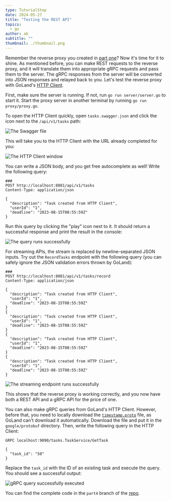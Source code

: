 ```yaml
---
type: TutorialStep
date: 2024-05-27
title: "Testing the REST API"
topics:
  - go
author: ab
subtitle: ""
thumbnail: ./thumbnail.png
---
```


Remember the reverse proxy you created in [part one](URL)? Now it's time for it to shine. As mentioned before, you can make REST requests to the reverse proxy, and it will translate them into appropriate gRPC requests and pass them to the server. The gRPC responses from the server will be converted into JSON responses and relayed back to you. Let's test the reverse proxy with GoLand's [HTTP Client](https://www.jetbrains.com/help/go/http-client-in-product-code-editor.html).

First, make sure the server is running. If not, run `go run server/server.go` to start it. Start the proxy server in another terminal by running `go run proxy/proxy.go`.

To open the HTTP Client quickly, open `tasks.swagger.json` and click the icon next to the `/api/v1/tasks` path:

![The Swagger file](https://i.imgur.com/XEEPea3.png)

This will take you to the HTTP Client with the URL already completed for you:

![The HTTP Client window](https://i.imgur.com/NzBzPOH.png)

You can write a JSON body, and you get free autocomplete as well! Write the following query:

```http
###
POST http://localhost:8081/api/v1/tasks
Content-Type: application/json

{
  "description": "Task created from HTTP Client",
  "userId": "1",
  "deadline": "2023-08-15T08:55:59Z"
}
```

Run this query by clicking the "play" icon next to it. It should return a successful response and print the result in the console:

![The query runs successfully](https://i.imgur.com/gcgc23f.png)

For streaming APIs, the stream is replaced by newline-separated JSON inputs. Try out the `RecordTasks` endpoint with the following query (you can safely ignore the JSON validation errors thrown by GoLand):

```http
###
POST http://localhost:8081/api/v1/tasks/record
Content-Type: application/json

{
  "description": "Task created from HTTP Client",
  "userId": "1",
  "deadline": "2023-08-15T08:55:59Z"
}
{
  "description": "Task created from HTTP Client",
  "userId": "1",
  "deadline": "2023-08-15T08:55:59Z"
}
{
  "description": "Task created from HTTP Client",
  "userId": "1",
  "deadline": "2023-08-15T08:55:59Z"
}
{
  "description": "Task created from HTTP Client",
  "userId": "1",
  "deadline": "2023-08-15T08:55:59Z"
}
```

![The streaming endpoint runs successfully](https://i.imgur.com/fW7bA3L.png)

This shows that the reverse proxy is working correctly, and you now have both a REST API and a gRPC API for the price of one.

You can also make gRPC queries from GoLand's HTTP Client. However, before that, you need to locally download the [`timestamp.proto`](https://github.com/protocolbuffers/protobuf/blob/main/src/google/protobuf/timestamp.proto) file, as GoLand can't download it automatically. Download the file and put it in the `google/protobuf` directory. Then, write the following query in the HTTP Client:

```http
GRPC localhost:9090/tasks.TaskService/GetTask

{
  "task_id": "50"
}
```

Replace the `task_id` with the ID of an existing task and execute the query. You should see a successful output:

![gRPC query successfully executed](https://i.imgur.com/HmmchB3.png)

You can find the complete code in the `part4` branch of the [repo](https://github.com/heraldofsolace/go-grpc-demo/tree/part4).
